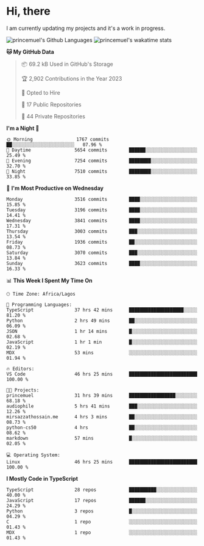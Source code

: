 # Hi, there

<!--
**princemuel/princemuel** is a ✨ _special_ ✨ repository because its `README.md` (this file) appears on your GitHub profile.

Here are some ideas to get you started:

- 🔭 I’m currently working on ...
- 🌱 I’m currently learning ...
- 👯 I’m looking to collaborate on ...
- 🤔 I’m looking for help with ...
- 💬 Ask me about ...
- 📫 How to reach me: ...
- 😄 Pronouns: ...
- ⚡ Fun fact: ...
-->

I am currently updating my projects and it's a work in progress.

![princemuel's Github Languages](https://github-readme-stats.vercel.app/api/top-langs/?username=princemuel&text_color=586069&layout=compact&hide_border=true&title_color=0366d6&count_private=true&include_all_commits=true&theme=tokyonight&show_icons=true)
![princemuel's wakatime stats](https://github-readme-stats.vercel.app/api/wakatime?username=princemuel&text_color=586069&layout=compact&hide_border=true&title_color=0366d6&count_private=true&include_all_commits=true&theme=tokyonight&show_icons=true)

<!--START_SECTION:waka-->
**🐱 My GitHub Data** 

> 📦 69.2 kB Used in GitHub's Storage 
 > 
> 🏆 2,902 Contributions in the Year 2023
 > 
> 💼 Opted to Hire
 > 
> 📜 17 Public Repositories 
 > 
> 🔑 44 Private Repositories 
 > 
**I'm a Night 🦉** 

```text
🌞 Morning                1767 commits        ██░░░░░░░░░░░░░░░░░░░░░░░   07.96 % 
🌆 Daytime                5654 commits        ██████░░░░░░░░░░░░░░░░░░░   25.49 % 
🌃 Evening                7254 commits        ████████░░░░░░░░░░░░░░░░░   32.70 % 
🌙 Night                  7510 commits        ████████░░░░░░░░░░░░░░░░░   33.85 % 
```
📅 **I'm Most Productive on Wednesday** 

```text
Monday                   3516 commits        ████░░░░░░░░░░░░░░░░░░░░░   15.85 % 
Tuesday                  3196 commits        ████░░░░░░░░░░░░░░░░░░░░░   14.41 % 
Wednesday                3841 commits        ████░░░░░░░░░░░░░░░░░░░░░   17.31 % 
Thursday                 3003 commits        ███░░░░░░░░░░░░░░░░░░░░░░   13.54 % 
Friday                   1936 commits        ██░░░░░░░░░░░░░░░░░░░░░░░   08.73 % 
Saturday                 3070 commits        ███░░░░░░░░░░░░░░░░░░░░░░   13.84 % 
Sunday                   3623 commits        ████░░░░░░░░░░░░░░░░░░░░░   16.33 % 
```


📊 **This Week I Spent My Time On** 

```text
🕑︎ Time Zone: Africa/Lagos

💬 Programming Languages: 
TypeScript               37 hrs 42 mins      ████████████████████░░░░░   81.20 % 
Python                   2 hrs 49 mins       ██░░░░░░░░░░░░░░░░░░░░░░░   06.09 % 
JSON                     1 hr 14 mins        █░░░░░░░░░░░░░░░░░░░░░░░░   02.68 % 
JavaScript               1 hr 1 min          █░░░░░░░░░░░░░░░░░░░░░░░░   02.19 % 
MDX                      53 mins             ░░░░░░░░░░░░░░░░░░░░░░░░░   01.94 % 

🔥 Editors: 
VS Code                  46 hrs 25 mins      █████████████████████████   100.00 % 

🐱‍💻 Projects: 
princemuel               31 hrs 39 mins      █████████████████░░░░░░░░   68.18 % 
audiophile               5 hrs 41 mins       ███░░░░░░░░░░░░░░░░░░░░░░   12.26 % 
mirsazzathossain.me      4 hrs 3 mins        ██░░░░░░░░░░░░░░░░░░░░░░░   08.73 % 
python-cs50              4 hrs               ██░░░░░░░░░░░░░░░░░░░░░░░   08.62 % 
markdown                 57 mins             █░░░░░░░░░░░░░░░░░░░░░░░░   02.05 % 

💻 Operating System: 
Linux                    46 hrs 25 mins      █████████████████████████   100.00 % 
```

**I Mostly Code in TypeScript** 

```text
TypeScript               28 repos            ██████████░░░░░░░░░░░░░░░   40.00 % 
JavaScript               17 repos            ██████░░░░░░░░░░░░░░░░░░░   24.29 % 
Python                   3 repos             █░░░░░░░░░░░░░░░░░░░░░░░░   04.29 % 
C                        1 repo              ░░░░░░░░░░░░░░░░░░░░░░░░░   01.43 % 
MDX                      1 repo              ░░░░░░░░░░░░░░░░░░░░░░░░░   01.43 % 
```




<!--END_SECTION:waka-->
